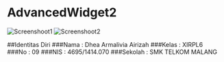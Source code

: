 # AdvancedWidget2

![Screenshoot1](http://s13.postimg.org/grils6uc7/aw2_1.png)
![Screenshoot2](http://s13.postimg.org/4e5rla4nr/aw2_2.png)

##Identitas Diri
###Nama     : Dhea Armalivia Airizah
###Kelas    : XIRPL6
###No       : 09
###NIS      : 4695/1414.070
###Sekolah  : SMK TELKOM MALANG
